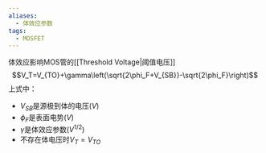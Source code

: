 ```yaml
---
aliases:
  - 体效应参数
tags:
  - MOSFET
---
```

体效应影响MOS管的[[Threshold Voltage|阈值电压]]$$V_T=V_{TO}+\gamma\left(\sqrt{2\phi_F+V_{SB}}-\sqrt{2\phi_F}\right)$$
上式中：
- $V_{SB}$是源极到体的电压$(V)$
- $\phi_F$是表面电势$(V)$
- $\gamma$是体效应参数$(V^{1/2})$
- 不存在体电压时$V_T=V_{TO}$